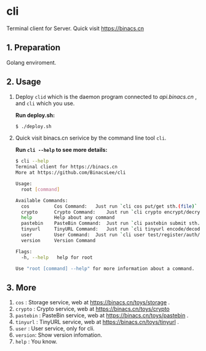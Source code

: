 # cli
Terminal client for Server. Quick visit https://binacs.cn

## 1. Preparation

Golang enviroment.

## 2. Usage

1.  Deploy `clid` which is the daemon program connected to *api.binacs.cn* , and `cli` which you use.

    **Run deploy.sh:**

    ```sh
    $ ./deploy.sh
    ```

2.  Quick visit binacs.cn serivice by the command line tool `cli`.

    **Run `cli --help` to see more details:**

    ```sh
    $ cli --help
    Terminal client for https://binacs.cn
    More at https://github.com/BinacsLee/cli
    
    Usage:
      root [command]
    
    Available Commands:
      cos         Cos Command:	 Just run `cli cos put/get sth.(file)`
      crypto      Crypto Command:	 Just run `cli crypto encrypt/decrypt BASE64/AES/DES sth.(string)`
      help        Help about any command
      pastebin    PasteBin Command:	 Just run `cli pastebin submit sth.(file)`
      tinyurl     TinyURL Command:	 Just run `cli tinyurl encode/decode sth.`
      user        User Command:	 Just run `cli user test/register/auth/refresh/info`
      version     Version Command
    
    Flags:
      -h, --help   help for root
    
    Use "root [command] --help" for more information about a command.
    ```

## 3. More

1.  `cos` : Storage service, web at https://binacs.cn/toys/storage .
2.  `crypto` : Crypto service, web at https://binacs.cn/toys/crypto
3.  `pastebin` : PasteBin service, web at https://binacs.cn/toys/pastebin .
4.  `tinyurl` : TinyURL service, web at https://binacs.cn/toys/tinyurl .
5.  `user` : User service, only for cli.
6.  `version`: Show version infomation.
7.  `help` : You know.